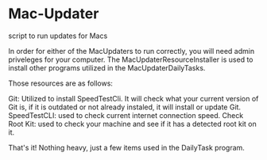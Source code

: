 # Mac-Updater
script to run updates for Macs

In order for either of the MacUpdaters to run correctly, you will need admin priveleges for your computer. 
The MacUpdaterResourceInstaller is used to install other programs utilized in the MacUpdaterDailyTasks.

Those resources are as follows:

  Git: Utilized to install SpeedTestCli. It will check what your current version of Git is, if it is     outdated or not already instaled, it will install or update Git.
  SpeedTestCLI: used to check current internet connection speed. 
  Check Root Kit: used to check your machine and see if it has a detected root kit on it.
  
That's it! Nothing heavy, just a few items used in the DailyTask program.
